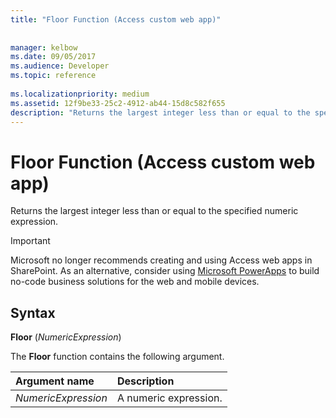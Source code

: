 ```yaml
---
title: "Floor Function (Access custom web app)"
 
 
manager: kelbow
ms.date: 09/05/2017
ms.audience: Developer
ms.topic: reference
  
ms.localizationpriority: medium
ms.assetid: 12f9be33-25c2-4912-ab44-15d8c582f655
description: "Returns the largest integer less than or equal to the specified numeric expression."
---
```


# Floor Function (Access custom web app)

Returns the largest integer less than or equal to the specified numeric expression.
  
> [!IMPORTANT]
> Microsoft no longer recommends creating and using Access web apps in SharePoint. As an alternative, consider using [Microsoft PowerApps](https://powerapps.microsoft.com/) to build no-code business solutions for the web and mobile devices. 
  
## Syntax

 **Floor** (*NumericExpression*) 
  
The **Floor** function contains the following argument. 
  
|**Argument name**|**Description**|
|:-----|:-----|
| *NumericExpression*  <br/> |A numeric expression.  <br/> |
   

